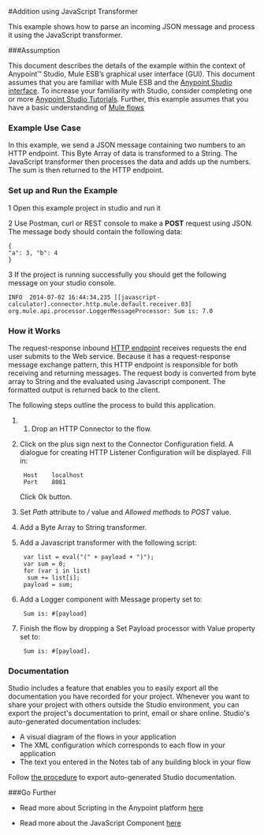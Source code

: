 #Addition using JavaScript Transformer

This example shows how to parse an incoming JSON message and process it using the JavaScript transformer.

###Assumption

This document describes the details of the example within the context of Anypoint™ Studio, Mule ESB’s graphical user interface (GUI). This document assumes that you are familiar with Mule ESB and the [Anypoint Studio interface](http://www.mulesoft.org/documentation/display/current/Anypoint+Studio+Essentials). To increase your familiarity with Studio, consider completing one or more [Anypoint Studio Tutorials](http://www.mulesoft.org/documentation/display/current/Basic+Studio+Tutorial). Further, this example assumes that you have a basic understanding of [Mule flows](http://www.mulesoft.org/documentation/display/current/Mule+Application+Architecture)

### Example Use Case

In this example, we send a JSON message containing two numbers to an HTTP endpoint. This Byte Array of data is transformed to a String. The JavaScript transformer then processes the data and adds up the numbers. The sum is then returned to the HTTP endpoint.

### Set up and Run the Example


1  Open this example project in studio and run it

2  Use Postman, curl or REST console to make a **POST** request using JSON. The message body should contain the following data:

    { 
    "a": 3, "b": 4
    }

3 If the project is running successfully you should get the following message on your studio console.

    INFO  2014-07-02 16:44:34,235 [[javascript-calculator].connector.http.mule.default.receiver.03] org.mule.api.processor.LoggerMessageProcessor: Sum is: 7.0

### How it Works ###

The request-response inbound [HTTP endpoint](http://www.mulesoft.org/documentation/display/current/HTTP+Connector) receives requests the end user submits to the Web service. Because it has a request-response message exchange pattern, this HTTP endpoint is responsible for both receiving and returning messages. The request body is converted from byte array to String and the evaluated using Javascript component. The formatted output is returned back to the client. 

The following steps outline the process to build this application.
    
1. 1. Drop an HTTP Connector to the flow. 
2. Click on the plus sign next to the Connector Configuration field. A dialogue for creating HTTP Listener Configuration will be displayed. Fill in:

		Host 	localhost
		Port 	8081 
   Click Ok button.	
2. Set *Path* attribute to */* value and *Allowed methods* to *POST* value.
2. Add a Byte Array to String transformer.
3. Add a Javascript transformer with the following script:

		var list = eval("(" + payload + ")");
		var sum = 0;
		for (var i in list)
		 sum += list[i];
		payload = sum;
4. Add a Logger component with Message property set to:

		Sum is: #[payload]
5. Finish the flow by dropping a Set Payload processor with Value property set to:

		Sum is: #[payload].

### Documentation ###

Studio includes a feature that enables you to easily export all the documentation you have recorded for your project. Whenever you want to share your project with others outside the Studio environment, you can export the project's documentation to print, email or share online. Studio's auto-generated documentation includes:

- A visual diagram of the flows in your application
- The XML configuration which corresponds to each flow in your application
- The text you entered in the Notes tab of any building block in your flow

Follow [the procedure](http://www.mulesoft.org/documentation/display/current/Importing+and+Exporting+in+Studio#ImportingandExportinginStudio-ExportingStudioDocumentation) to export auto-generated Studio documentation.

###Go Further

* Read more about Scripting in the Anypoint platform [here](http://www.mulesoft.org/documentation/display/33X/Scripting+Example)

* Read more about the JavaScript Component [here](http://www.mulesoft.org/documentation/display/current/JavaScript+Component+Reference)
